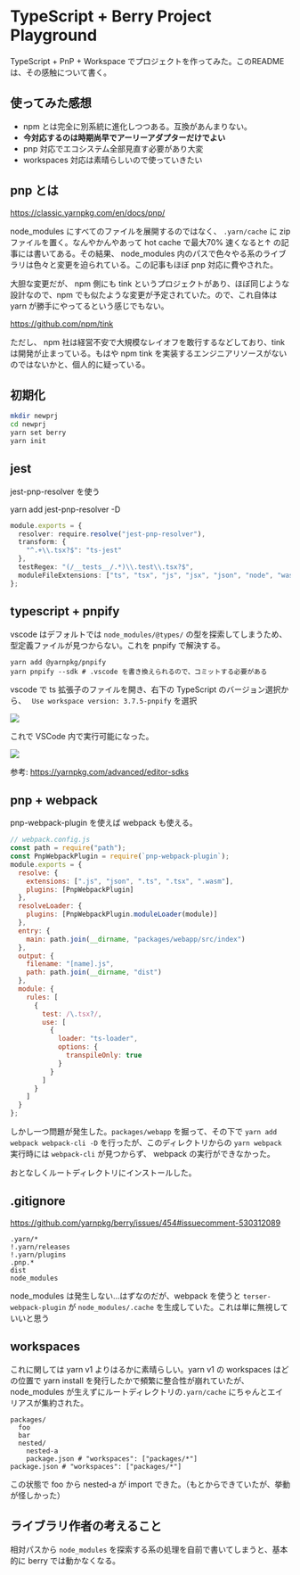# TypeScript + Berry Project Playground

TypeScript + PnP + Workspace でプロジェクトを作ってみた。このREADMEは、その感触について書く。

## 使ってみた感想

- npm とは完全に別系統に進化しつつある。互換があんまりない。
- **今対応するのは時期尚早でアーリーアダプターだけでよい**
- pnp 対応でエコシステム全部見直す必要があり大変
- workspaces 対応は素晴らしいので使っていきたい

## pnp とは

https://classic.yarnpkg.com/en/docs/pnp/

node_modules にすべてのファイルを展開するのではなく、 `.yarn/cache` に zip ファイルを置く。なんやかんやあって hot cache で最大70% 速くなると↑ の記事には書いてある。その結果、 node_modules 内のパスで色々やる系のライブラリは色々と変更を迫られている。この記事もほぼ pnp 対応に費やされた。

大胆な変更だが、 npm 側にも tink というプロジェクトがあり、ほぼ同じような設計なので、npm でも似たような変更が予定されていた。ので、これ自体は yarn が勝手にやってるという感じでもない。

https://github.com/npm/tink

ただし、 npm 社は経営不安で大規模なレイオフを敢行するなどしており、tink は開発が止まっている。もはや npm tink を実装するエンジニアリソースがないのではないかと、個人的に疑っている。

## 初期化

```bash
mkdir newprj
cd newprj
yarn set berry
yarn init
```

## jest

jest-pnp-resolver を使う

yarn add jest-pnp-resolver -D

```ts
module.exports = {
  resolver: require.resolve("jest-pnp-resolver"),
  transform: {
    "^.+\\.tsx?$": "ts-jest"
  },
  testRegex: "(/__tests__/.*)\\.test\\.tsx?$",
  moduleFileExtensions: ["ts", "tsx", "js", "jsx", "json", "node", "wasm"]
};
```

## typescript + pnpify

vscode はデフォルトでは `node_modules/@types/` の型を探索してしまうため、型定義ファイルが見つからない。これを pnpify で解決する。

```
yarn add @yarnpkg/pnpify
yarn pnpify --sdk # .vscode を書き換えられるので、コミットする必要がある
```

vscode で ts 拡張子のファイルを開き、右下の TypeScript のバージョン選択から、　 `Use workspace version: 3.7.5-pnpify` を選択

![](https://i.gyazo.com/36f65c4f30afb93169ebae9d002fb94b.gif)

これで VSCode 内で実行可能になった。

![](https://gyazo.com/7298cc459dbfb69c2e257793579b6fe8.png)

参考: https://yarnpkg.com/advanced/editor-sdks

## pnp + webpack

pnp-webpack-plugin を使えば webpack も使える。

```js
// webpack.config.js
const path = require("path");
const PnpWebpackPlugin = require(`pnp-webpack-plugin`);
module.exports = {
  resolve: {
    extensions: [".js", "json", ".ts", ".tsx", ".wasm"],
    plugins: [PnpWebpackPlugin]
  },
  resolveLoader: {
    plugins: [PnpWebpackPlugin.moduleLoader(module)]
  },
  entry: {
    main: path.join(__dirname, "packages/webapp/src/index")
  },
  output: {
    filename: "[name].js",
    path: path.join(__dirname, "dist")
  },
  module: {
    rules: [
      {
        test: /\.tsx?/,
        use: [
          {
            loader: "ts-loader",
            options: {
              transpileOnly: true
            }
          }
        ]
      }
    ]
  }
};
```

しかし一つ問題が発生した。`packages/webapp` を掘って、その下で `yarn add webpack webpack-cli -D` を行ったが、このディレクトリからの `yarn webpack` 実行時には `webpack-cli` が見つからず、 webpack の実行ができなかった。

おとなしくルートディレクトリにインストールした。

## .gitignore

https://github.com/yarnpkg/berry/issues/454#issuecomment-530312089

```
.yarn/*
!.yarn/releases
!.yarn/plugins
.pnp.*
dist
node_modules
```

node_modules は発生しない…はずなのだが、webpack を使うと `terser-webpack-plugin` が `node_modules/.cache` を生成していた。これは単に無視していいと思う

## workspaces

これに関しては yarn v1 よりはるかに素晴らしい。yarn v1 の workspaces はどの位置で yarn install を発行したかで頻繁に整合性が崩れていたが、 node_modules が生えずにルートディレクトリの`.yarn/cache` にちゃんとエイリアスが集約された。

```
packages/
  foo
  bar
  nested/
    nested-a
    package.json # "workspaces": ["packages/*"]
package.json # "workspaces": ["packages/*"]
```

この状態で foo から nested-a が import できた。（もとからできていたが、挙動が怪しかった）

## ライブラリ作者の考えること

相対パスから `node_modules` を探索する系の処理を自前で書いてしまうと、基本的に berry では動かなくなる。
